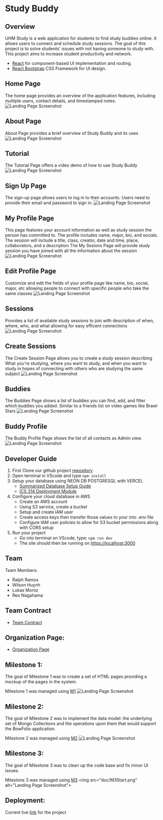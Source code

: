 # Study Buddy

## Overview

UHM Study is a web application for students to find study buddies online. It allows users to connect and schedule study sessions. The goal of this project is to solve students' issues with not having someone to study with. This project aims to increase student productivity and network.

* [React](https://reactjs.org/) for component-based UI implementation and routing.
* [React Bootstrap](https://react-bootstrap.github.io/) CSS Framework for UI design.


## Home Page

The home page provides an overview of the application features, including multiple users, contact details, and timestamped notes.
<img src="doc/newfront.png" alt="Landing Page Screenshot">

## About Page

About Page provides a brief overview of Study Buddy and its uses
<img src="doc/aboutdamn.png" alt="Landing Page Screenshot">

## Tutorial

The Tutorial Page offers a video demo of how to use Study Buddy
<img src="doc/tutorial.png" alt="Landing Page Screenshot">

## Sign Up Page

The sign-up page allows users to log in to their accounts. Users need to provide their email and password to sign in.
<img src="doc/signup.png" alt="Landing Page Screenshot">

## My Profile Page

This page features your account information as well as study session the person has committed to.  The profile includes name, major, bio, and socials. The session will include a title, class, creator, date and time, place, collaborators, and a description
The My Sesions Page will provide study session you have joined with all the information about the session
<img src="doc/MySessions.png" alt="Landing Page Screenshot">

## Edit Profile Page

Customize and edit the fields of your profile page like name, bio, social, major, etc allowing people to connect with specific people who take the same classes
<img src="doc/editProf.png" alt="Landing Page Screenshot">

## Sessions

Provides a list of available study sessions to join with description of when, where, who, and what allowing for easy efficent connections
<img src="doc/Sessions.png" alt="Landing Page Screenshot">

## Create Sessions

The Create Session Page allows you to create a study session describing What you're studying, where you want to study, and when you want to study in hopes of connecting with others who are studying the same subject
<img src="doc/CreateSes.png" alt="Landing Page Screenshot">

## Buddies

The Buddies Page shows a list of buddies you can find, add, and filter which buddies you added. Similar to a friends list on video games like Brawl Stars
<img src="doc/bud.png" alt="Landing Page Screenshot">


## Buddy Profile

The Buddy Profile Page shows the list of all contacts as Admin view.
<img src="doc/budprof.png" alt="Landing Page Screenshot">

## Developer Guide
1. First Clone our github project [repository](https://github.com/uhm-studymax/study-buddy)
2. Open terminal in VScode and type ``npm install``
3. Setup your database using NEON DB POSTGRESQL with VERCEL
    - [Summarized Database Setup Guide](https://docs.google.com/document/d/1aVrZkc9hd2ATA0mQhpRm5HO-mKOJemiUF-Agwj6JGHE/edit?usp=sharing)
    - [ICS 314 Deployment Module](https://courses.ics.hawaii.edu/ics314f24/modules/deployment/![image](https://github.com/user-attachments/assets/f139a0da-6bc0-4bde-8ce9-e0fb9dfa255c)
)
4. Configure your cloud database in AWS
   - Create an AWS account
   - Using S3 service, create a bucket
   - Setup and create IAM user
   - Create access keys then transfer those values to your into .env file
   - Configure IAM user policies to allow for S3 bucket permissions along with CORS setup
5. Run your project
   - Go into terminal on VScode, type: ``npm run dev``
   - The site should then be running on [https://localhost:3000](https://localhost:3000)

## Team
Team Members:

- Ralph Ramos
- Wilson Huynh
- Lukas Moroz
- Reo Nagahama

## Team Contract
- [Team Contract](https://docs.google.com/document/d/1CuqpTS5TcGMRY66bBHws0psp6xEzRiAeooaWMurNlUc/edit?tab=t.0)

## Organization Page:
 - [Organization Page](https://github.com/uhm-studymax)

## Milestone 1:
The goal of Milestone 1 was to create a set of HTML pages providing a mockup of the pages in the system.

Milestone 1 was managed using [M1](https://github.com/orgs/uhm-studymax/projects/1)
<img src="doc/M1.png" alt="Landing Page Screenshot">

## Milestone 2:
The goal of Milestone 2 was to implement the data model: the underlying set of Mongo Collections and the operations upon them that would support the BowFolio application.

Milestone 2 was managed using [M2](https://github.com/orgs/uhm-studymax/projects/4/views/1)
<img src="doc/M2final.png" alt="Landing Page Screenshot">
   
## Milestone 3:
The goal of Milestone 3 was to clean up the code base and fix minor UI issues.

Milestone 3 was managed using [M3]([https://github.com/orgs/uhm-studymax/projects/1](https://github.com/orgs/uhm-studymax/projects/7/views/1?pane=issue&itemId=89428064&issue=uhm-studymax%7Cuhm-studymax.github.io%7C18))
<img src="doc/M3Start.png" alt="Landing Page Screenshot">



## Deployment:
Current live [link](https://study-buddy-inky-nine.vercel.app/) for the project

